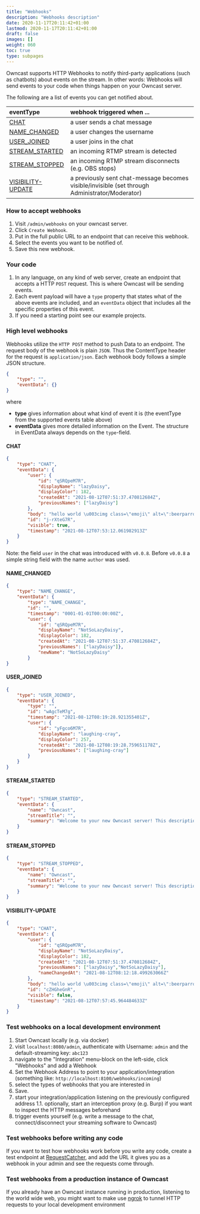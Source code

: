 ```yaml
---
title: "Webhooks"
description: "Webhooks description"
date: 2020-11-17T20:11:42+01:00
lastmod: 2020-11-17T20:11:42+01:00
draft: false
images: []
weight: 060
toc: true
type: subpages
---
```


Owncast supports HTTP Webhooks to notify third-party applications (such as chatbots) about events on the stream. In other words: Webhooks will send events to your code when things happen on your Owncast server.  

The following are a list of events you can get notified about.

| eventType                               | webhook triggered when ...                                                                     |
|:----------------------------------------|:-----------------------------------------------------------------------------------------------|
| [CHAT](#chat)                           | a user sends a chat message                                                                    |
| [NAME_CHANGED](#name_changed)           | a user changes the username                                                                    |
| [USER_JOINED](#user_joined)             | a user joins in the chat                                                                       |
| [STREAM_STARTED](#stream_started)       | an incoming RTMP stream is detected                                                            |
| [STREAM_STOPPED](#stream_stopped)       | an incoming RTMP stream disconnects (e.g. OBS stops)                                           |
| [VISIBILITY-UPDATE](#visibility-update) | a previously sent chat-message becomes visible/invisible (set through Administrator/Moderator) |


### How to accept webhooks

1. Visit `/admin/webhooks` on your owncast server.
1. Click `Create Webhook`.
1. Put in the full public URL to an endpoint that can receive this webhook.
1. Select the events you want to be notified of.
1. Save this new webhook.

### Your code

1. In any language, on any kind of web server, create an endpoint that accepts a HTTP `POST` request.  This is where Owncast will be sending events.
1. Each event payload will have a `type` property that states what of the above events are included, and an `eventData` object that includes all the specific properties of this event.
1. If you need a starting point see our example projects.

### High level webhooks

Webhooks utilize the `HTTP POST` method to push Data to an endpoint. The request body of the webhook is plain `JSON`.
Thus the ContentType header for the request is `application/json`. Each webhook body follows a simple JSON structure.

```json
{
    "type": "",
    "eventData": {}
}
```

where
- **type** gives information about what kind of event it is (the eventType from the supported events table above) 
- **eventData** gives more detailed information on the Event. The structure in EventData always depends on the `type`-field.


#### CHAT

```json
{
    "type": "CHAT",
    "eventData": {
        "user": {
            "id": "qSRQpeM7R",
            "displayName": "lazyDaisy",
            "displayColor": 182,
            "createdAt": "2021-08-12T07:51:37.470812684Z",
            "previousNames": ["lazyDaisy"]
        },
        "body": "hello world \u003cimg class=\"emoji\" alt=\":beerparrot:\" title=\":beerparrot:\" src=\"/img/emoji/beerparrot.gif\"\u003e","rawBody": "hello world \u003cimg class=\"emoji\" alt=\":beerparrot:\" title=\":beerparrot:\" src=\"/img/emoji/beerparrot.gif\"\u003e",
        "id": "j-rXteG7R",
        "visible": true,
        "timestamp": "2021-08-12T07:53:12.061982913Z"
    }
}
```

Note: the field `user` in the chat was introduced with `v0.0.8`. Before `v0.0.8` a simple string field with the name `author` was used.

#### NAME_CHANGED

```json
{
    "type": "NAME_CHANGE",
    "eventData": {
        "type": "NAME_CHANGE",
        "id": "",
        "timestamp": "0001-01-01T00:00:00Z",
        "user": {
            "id": "qSRQpeM7R",
            "displayName": "NotSoLazyDaisy",
            "displayColor": 182,
            "createdAt": "2021-08-12T07:51:37.470812684Z",
            "previousNames": ["lazyDaisy"]},
            "newName": "NotSoLazyDaisy"
        }
}
```

#### USER_JOINED

```json
{
    "type": "USER_JOINED",
    "eventData": {
        "type": "",
        "id": "wAgcTeM7g",
        "timestamp": "2021-08-12T08:19:28.921355401Z",
        "user": {
            "id": "yFgco6M7R",
            "displayName": "laughing-cray",
            "displayColor": 257,
            "createdAt": "2021-08-12T08:19:28.759651178Z",
            "previousNames": ["laughing-cray"]
        }
    }
}
```

#### STREAM_STARTED

```json
{
    "type": "STREAM_STARTED",
    "eventData": {
        "name": "Owncast",
        "streamTitle": "",
        "summary": "Welcome to your new Owncast server! This description can be changed in the admin. Visit https://owncast.online/docs/configuration/ to learn more."
    }
}
```

#### STREAM_STOPPED 

```json
{
    "type": "STREAM_STOPPED",
    "eventData": {
        "name": "Owncast",
        "streamTitle": "",
        "summary": "Welcome to your new Owncast server! This description can be changed in the admin. Visit https://owncast.online/docs/configuration/ to learn more."
    }
}
```

#### VISIBILITY-UPDATE

```json
{
    "type": "CHAT",
    "eventData": {
        "user": {
            "id": "qSRQpeM7R",
            "displayName": "NotSoLazyDaisy",
            "displayColor": 182,
            "createdAt": "2021-08-12T07:51:37.470812684Z",
            "previousNames": ["lazyDaisy","NotSoLazyDaisy"],
            "nameChangedAt": "2021-08-12T08:12:18.499263066Z"
        },
        "body": "hello world \u003cimg class=\"emoji\" alt=\":beerparrot:\" title=\":beerparrot:\" src=\"/img/emoji/beerparrot.gif\"\u003e",
        "id": "cZHGheGnR",
        "visible": false,
        "timestamp": "2021-08-12T07:57:45.964484633Z"
    }
}
```

### Test webhooks on a local development environment

1. Start Owncast locally (e.g. via docker)
1. visit `localhost:8080/admin`, authenticate with Username: `admin` and the default-streaming key: `abc123`
1. navigate to the "Integration" menu-block on the left-side, click "Webhooks" and add a Webhook
1. Set the Webhook Address to point to your application/integration (something like: `http://localhost:8100/webhooks/incoming`)
1. select the types of webhooks that you are interested in
1. Save.
1. start your integration/application listening on the previously configured address
1.1. optionally, start an interception proxy (e.g. Burp) if you want to inspect the HTTP messages beforehand
1. trigger events yourself (e.g. write a message to the chat, connect/disconnect your streaming software to Owncast)


### Test webhooks before writing any code

If you want to test how webhooks work before you write any code, create a test endpoint at [RequestCatcher](https://requestcatcher.com/), and add the URL it gives you as a webhook in your admin and see the requests come through.

### Test webhooks from a production instance of Owncast

If you already have an Owncast instance running in production, listening to the world wide web, you might want to make use [ngrok](https://ngrok.com/) to tunnel HTTP requests to your local development environment
